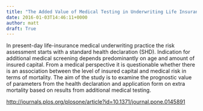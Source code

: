 ```yaml
---
title: "The Added Value of Medical Testing in Underwriting Life Insurance"
date: 2016-01-03T14:46:11+0000
author: matt
draft: True
---
```

In present-day life-insurance medical underwriting practice the risk assessment starts with a standard health declaration (SHD). Indication for additional medical screening depends predominantly on age and amount of insured capital. From a medical perspective it is questionable whether there is an association between the level of insured capital and medical risk in terms of mortality. The aim of the study is to examine the prognostic value of parameters from the health declaration and application form on extra mortality based on results from additional medical testing.

http://journals.plos.org/plosone/article?id=10.1371/journal.pone.0145891
